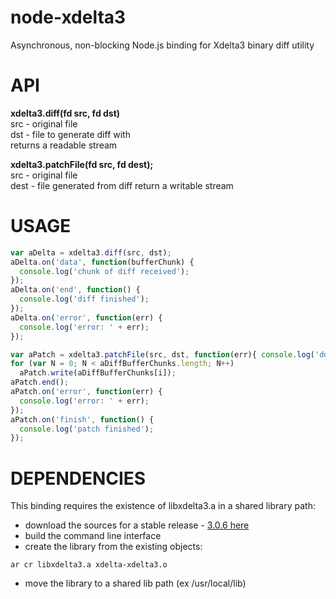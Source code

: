 # node-xdelta3

Asynchronous, non-blocking Node.js binding for Xdelta3 binary diff utility

# API

**xdelta3.diff(fd src, fd dst)**  
src - original file  
dst - file to generate diff with  
returns a readable stream  

**xdelta3.patchFile(fd src, fd dest);**  
src - original file  
dest - file generated from diff
return a writable stream  

# USAGE

``` js
var aDelta = xdelta3.diff(src, dst);
aDelta.on('data', function(bufferChunk) {
  console.log('chunk of diff received');
});
aDelta.on('end', function() {
  console.log('diff finished');
});
aDelta.on('error', function(err) {
  console.log('error: ' + err);
});

var aPatch = xdelta3.patchFile(src, dst, function(err){ console.log('done'); });
for (var N = 0; N < aDiffBufferChunks.length; N++)
  aPatch.write(aDiffBufferChunks[i]);
aPatch.end();
aPatch.on('error', function(err) {
  console.log('error: ' + err);
});
aPatch.on('finish', function() {
  console.log('patch finished');
});

```

# DEPENDENCIES

This binding requires the existence of libxdelta3.a in a shared library path:

* download the sources for a stable release - [3.0.6 here ](ttps://code.google.com/p/xdelta/source/browse/trunk/xdelta3/releases/xdelta3-3.0.6.tar.gz)
* build the command line interface
* create the library from the existing objects:
```
ar cr libxdelta3.a xdelta-xdelta3.o
```
* move the library to a shared lib path (ex /usr/local/lib)

